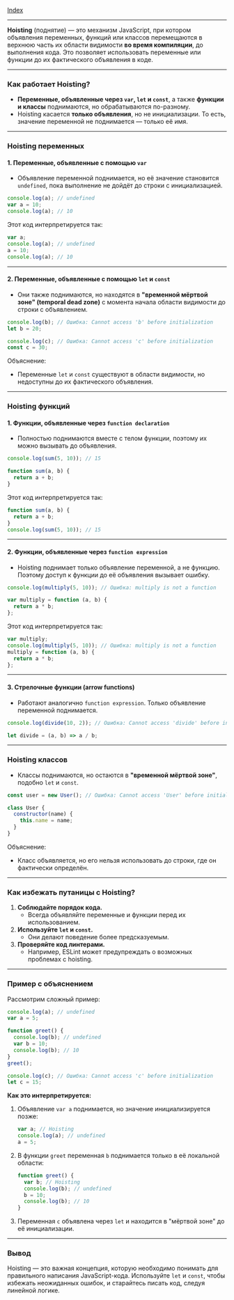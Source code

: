 [Index](./0%20Index.md)

---

**Hoisting** (поднятие) — это механизм JavaScript, при котором объявления переменных, функций или классов перемещаются в верхнюю часть их области видимости **во время компиляции**, до выполнения кода. Это позволяет использовать переменные или функции до их фактического объявления в коде.

---

### **Как работает Hoisting?**

- **Переменные, объявленные через `var`, `let` и `const`**, а также **функции и классы** поднимаются, но обрабатываются по-разному.
- Hoisting касается **только объявления**, но не инициализации. То есть, значение переменной не поднимается — только её имя.

---

### **Hoisting переменных**

#### **1. Переменные, объявленные с помощью `var`**

- Объявление переменной поднимается, но её значение становится `undefined`, пока выполнение не дойдёт до строки с инициализацией.

```javascript
console.log(a); // undefined
var a = 10;
console.log(a); // 10
```

Этот код интерпретируется так:

```javascript
var a;
console.log(a); // undefined
a = 10;
console.log(a); // 10
```

---

#### **2. Переменные, объявленные с помощью `let` и `const`**

- Они также поднимаются, но находятся в **"временной мёртвой зоне" (temporal dead zone)** с момента начала области видимости до строки с объявлением.

```javascript
console.log(b); // Ошибка: Cannot access 'b' before initialization
let b = 20;
```

```javascript
console.log(c); // Ошибка: Cannot access 'c' before initialization
const c = 30;
```

Объяснение:

- Переменные `let` и `const` существуют в области видимости, но недоступны до их фактического объявления.

---

### **Hoisting функций**

#### **1. Функции, объявленные через `function declaration`**

- Полностью поднимаются вместе с телом функции, поэтому их можно вызывать до объявления.

```javascript
console.log(sum(5, 10)); // 15

function sum(a, b) {
  return a + b;
}
```

Этот код интерпретируется так:

```javascript
function sum(a, b) {
  return a + b;
}
console.log(sum(5, 10)); // 15
```

---

#### **2. Функции, объявленные через `function expression`**

- Hoisting поднимает только объявление переменной, а не функцию. Поэтому доступ к функции до её объявления вызывает ошибку.

```javascript
console.log(multiply(5, 10)); // Ошибка: multiply is not a function

var multiply = function (a, b) {
  return a * b;
};
```

Этот код интерпретируется так:

```javascript
var multiply;
console.log(multiply(5, 10)); // Ошибка: multiply is not a function
multiply = function (a, b) {
  return a * b;
};
```

---

#### **3. Стрелочные функции (arrow functions)**

- Работают аналогично `function expression`. Только объявление переменной поднимается.

```javascript
console.log(divide(10, 2)); // Ошибка: Cannot access 'divide' before initialization

let divide = (a, b) => a / b;
```

---

### **Hoisting классов**

- Классы поднимаются, но остаются в **"временной мёртвой зоне"**, подобно `let` и `const`.

```javascript
const user = new User(); // Ошибка: Cannot access 'User' before initialization

class User {
  constructor(name) {
    this.name = name;
  }
}
```

Объяснение:

- Класс объявляется, но его нельзя использовать до строки, где он фактически определён.

---

### **Как избежать путаницы с Hoisting?**

1. **Соблюдайте порядок кода.**
   - Всегда объявляйте переменные и функции перед их использованием.
2. **Используйте `let` и `const`.**
   - Они делают поведение более предсказуемым.
3. **Проверяйте код линтерами.**
   - Например, ESLint может предупреждать о возможных проблемах с hoisting.

---

### **Пример с объяснением**

Рассмотрим сложный пример:

```javascript
console.log(a); // undefined
var a = 5;

function greet() {
  console.log(b); // undefined
  var b = 10;
  console.log(b); // 10
}
greet();

console.log(c); // Ошибка: Cannot access 'c' before initialization
let c = 15;
```

**Как это интерпретируется:**

1. Объявление `var a` поднимается, но значение инициализируется позже:

   ```javascript
   var a; // Hoisting
   console.log(a); // undefined
   a = 5;
   ```

2. В функции `greet` переменная `b` поднимается только в её локальной области:

   ```javascript
   function greet() {
     var b; // Hoisting
     console.log(b); // undefined
     b = 10;
     console.log(b); // 10
   }
   ```

3. Переменная `c` объявлена через `let` и находится в "мёртвой зоне" до её инициализации.

---

### **Вывод**

Hoisting — это важная концепция, которую необходимо понимать для правильного написания JavaScript-кода. Используйте `let` и `const`, чтобы избежать неожиданных ошибок, и старайтесь писать код, следуя линейной логике.
